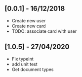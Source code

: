 ## [0.0.1] - 16/12/2018

* Create new user
* Create new card
* TODO: associate card with user

## [1.0.5] - 27/04/2020

* Fix typeInt
* add unit test
* Get document types
